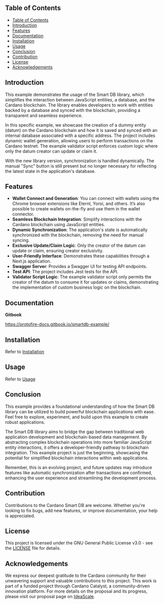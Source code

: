 
## Table of Contents
- [Table of Contents](#table-of-contents)
- [Introduction](#introduction)
- [Features](#features)
- [Documentation](#documentation)
- [Installation](#installation)
- [Usage](#usage)
- [Conclusion](#conclusion)
- [Contribution](#contribution)
- [License](#license)
- [Acknowledgements](#acknowledgements)
  
## Introduction

This example demonstrates the usage of the Smart DB library, which simplifies the interaction between JavaScript entities, a database, and the Cardano blockchain. The library enables developers to work with entities backed by a database and synced with the blockchain, providing a transparent and seamless experience.

In this specific example, we showcase the creation of a dummy entity (datum) on the Cardano blockchain and how it is saved and synced with an internal database associated with a specific address. The project includes dynamic wallet generation, allowing users to perform transactions on the Cardano testnet. The example validator script enforces custom logic where only the datum creator can update or claim it.

With the new library version, synchronization is handled dynamically. The manual "Sync" button is still present but no longer necessary for reflecting the latest state in the application's database.

## Features

- **Wallet Connect and Generation**: You can connect with wallets using the Chrome browser extensions like Eternl, Yoroi, and others. It’s also possible to create wallets on-the-fly and use them in the wallet connector.
- **Seamless Blockchain Integration**: Simplify interactions with the Cardano blockchain using JavaScript entities.
- **Dynamic Synchronization**: The application's state is automatically synchronized with the blockchain, removing the need for manual syncing.
- **Exclusive Update/Claim Logic**: Only the creator of the datum can update or claim, ensuring creator exclusivity.
- **User-Friendly Interface**: Demonstrates these capabilities through a Next.js application.
- **Swagger Server**: Provides a Swagger UI for testing API endpoints.
- **Test API**: The project includes Jest tests for the API.
- **Validator Script Logic**: The example validator script only permits the creator of the datum to consume it for updates or claims, demonstrating the implementation of custom business logic on the blockchain.

## Documentation

**Gitbook**

https://protofire-docs.gitbook.io/smartdb-example/

## Installation

Refer to [Installation](docs/installation.md)

## Usage

Refer to [Usage](docs/usage.md)

## Conclusion

This example provides a foundational understanding of how the Smart DB library can be utilized to build powerful blockchain applications with ease. Feel free to explore, experiment, and build upon this example to create robust applications.

The Smart DB library aims to bridge the gap between traditional web application development and blockchain-based data management. By abstracting complex blockchain operations into more familiar JavaScript entity interactions, it offers a developer-friendly pathway to blockchain integration. This example project is just the beginning, showcasing the potential for simplified blockchain interactions within web applications.

Remember, this is an evolving project, and future updates may introduce features like automatic synchronization after transactions are confirmed, enhancing the user experience and streamlining the development process.

## Contribution

Contributions to the Cardano Smart DB are welcome. Whether you're looking to fix bugs, add new features, or improve documentation, your help is appreciated.

## License

This project is licensed under the GNU General Public License v3.0 - see the [LICENSE](LICENSE) file for details.

## Acknowledgements

We express our deepest gratitude to the Cardano community for their unwavering support and valuable contributions to this project. This work is part of a funded project through Cardano Catalyst, a community-driven innovation platform. For more details on the proposal and its progress, please visit our proposal page on [IdeaScale](https://cardano.ideascale.com/c/idea/110478).
